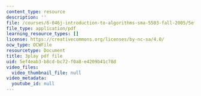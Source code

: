 ```yaml
---
content_type: resource
description: ''
file: /courses/6-046j-introduction-to-algorithms-sma-5503-fall-2005/5ef4eab3b8cdbc72f0a8e4209b41c78d_qh5lSHCBiRs.pdf
file_type: application/pdf
learning_resource_types: []
license: https://creativecommons.org/licenses/by-nc-sa/4.0/
ocw_type: OCWFile
resourcetype: Document
title: 3play pdf file
uid: 5ef4eab3-b8cd-bc72-f0a8-e4209b41c78d
video_files:
  video_thumbnail_file: null
video_metadata:
  youtube_id: null
---
```

